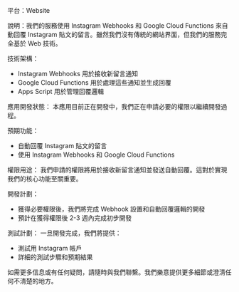 平台：Website

說明：我們的服務使用 Instagram Webhooks 和 Google Cloud Functions 來自動回覆 Instagram 貼文的留言。雖然我們沒有傳統的網站界面，但我們的服務完全基於 Web 技術。

技術架構：
- Instagram Webhooks 用於接收新留言通知
- Google Cloud Functions 用於處理這些通知並生成回覆
- Apps Script 用於管理回覆邏輯

應用開發狀態：
   本應用目前正在開發中，我們正在申請必要的權限以繼續開發過程。

預期功能：
   - 自動回覆 Instagram 貼文的留言
   - 使用 Instagram Webhooks 和 Google Cloud Functions

權限用途：
   我們申請的權限將用於接收新留言通知並發送自動回覆。這對於實現我們的核心功能至關重要。

開發計劃：
   - 獲得必要權限後，我們將完成 Webhook 設置和自動回覆邏輯的開發
   - 預計在獲得權限後 2-3 週內完成初步開發

測試計劃：
   一旦開發完成，我們將提供：
   - 測試用 Instagram 帳戶
   - 詳細的測試步驟和預期結果

如需更多信息或有任何疑問，請隨時與我們聯繫。我們樂意提供更多細節或澄清任何不清楚的地方。
